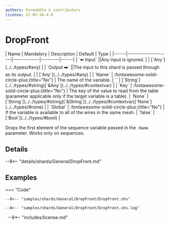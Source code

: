 ```yaml
---
authors: Formabble & contributors
license: CC-BY-SA-4.0
---
```



# DropFront

<div class="sh-parameters" markdown="1">
| Name | Mandatory | Description | Default | Type |
|------|---------------------|-------------|---------|------|
| `⬅️ Input` ||Any input is ignored. | | [`Any`](../../types/#any) |
| `Output ➡️` ||The input to this shard is passed through as its output. | | [`Any`](../../types/#any) |
| `Name` | :fontawesome-solid-circle-plus:{title="No"}  | The name of the variable. | `` | [`String`](../../types/#string)[`&Any`](../../types/#contextvar) |
| `Key` | :fontawesome-solid-circle-plus:{title="No"}  | The key of the value to read from the table (parameter applicable only if the target variable is a table). | `None` | [`String`](../../types/#string)[`&String`](../../types/#contextvar)[`None`](../../types/#none) |
| `Global` | :fontawesome-solid-circle-plus:{title="No"}  | If the variable is available to all of the wires in the same mesh. | `false` | [`Bool`](../../types/#bool) |

</div>

Drops the first element of the sequence variable passed in the `:Name` parameter. Works only on sequences.

## Details

--8<-- "details/shards/General/DropFront.md"


## Examples

=== "Code"

  ```x86asm linenums="1"
  --8<-- "samples/shards/General/DropFront/DropFront.shs"
  ```

  ```
  --8<-- "samples/shards/General/DropFront/DropFront.shs.log"
  ```
&nbsp;
--8<-- "includes/license.md"

